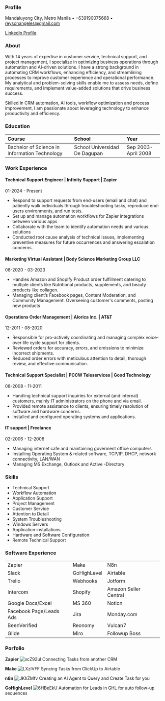### Profile
Mandaluyong City, Metro Manila • +639190075668 • reysonangeles@gmail.com

[Linkedln Profile](https://www.linkedin.com/in/reysonangeles/)

### About
With 14 years of expertise in customer service, technical support, and project management, I specialize in optimizing business operations through automation and AI-driven solutions. I have a strong background in automating CRM workflows, enhancing efficiency, and streamlining processes to improve customer experience and operational performance. My analytical and problem-solving skills enable me to assess needs, define requirements, and implement value-added solutions that drive business success.

Skilled in CRM automation, AI tools, workflow optimization and process improvement, I am passionate about leveraging technology to enhance productivity and efficiency.

### Education

| Course                                         | School                        | Year                 |
|:-----------------------------------------------|:------------------------------|:---------------------|
| Bachelor of Science in Information Technology  | School Universidad De Dagupan | Sep 2003-April 2008  |

### Work Experience

#### Technical Support Engineer | Infinity Support | Zapier
01-2024 - Present
- Respond to support requests from end-users (email and chat) and patiently walk individuals through troubleshooting tasks, reproduce end-users environments, and run tests.
- Set up and manage automation workflows for Zapier integrations between various apps
- Collaborate with the team to identify automation needs and various solutions
- Conducted root cause analysis of technical issues, implementing preventive measures for future occurrences and answering escalation concerns.

#### Marketing Virtual Assistant | Body Science Marketing Group LLC
08-2020 - 03-2023
- Handles Amazon and Shopify Product order fulfillment catering to multiple clients like Nutritional products, supplements, and beauty products like collagen.
- Managing client’s Facebook pages, Content Moderation, and Community Management. Overseeing customer's comments, posting new products

#### Operations Order Management | Alorica Inc. | AT&T
12-2011 - 08-2020
- Responsible for pro-actively coordinating and managing complex voice-over life cycle support for clients.
- Reviewed orders for accuracy, errors, and omissions to minimize incorrect shipments.
- Reduced order errors with meticulous attention to detail, thorough review, and effective communication.

#### Technical Support Specialist | PCCW Teleservices | Good Technology
08-2008 - 11-2011
- Handling technical support inquiries for external (and internal) customers, mainly IT administrators on the phone and via email.
- Provided remote assistance to clients, ensuring timely resolution of software and hardware concerns.
- Installed and configured operating systems and applications.

#### IT support  | Freelance
02-2006 - 12-2008
- Managing internet cafe and maintaining goverment office computers
- Installing Operating System & related software, TCP/IP, DHCP, network connectivity, LAN/WAN
- Managing MS Exchange, Outlook and Active -Directory

### Skills
- Technical Support
- Workflow Automation
- Application Support
- Project Management
- Customer Service
- Attention to Detail
- System Troubleshooting
- Windows Servers
- Application installations
- Hardware and Software Configuration
- Remote Technical Support

### Software Experience
|                          |             |                        |
|:-------------------------|:------------|:-----------------------|
| Zapier                   | Make        | N8n                    |
| Slack                    | GoHighLevel | Airtable               |
| Trello                   | Webhooks    | Jotform                |
| Intercom                 | Shopify     | Amazon Seller Central  |
| Google Docs/Excel        | MS 360      | Notion                 |
| Facebook Page/Leads Ads  | Jira        | Monday.com             |
| BeenVerified             | Reonomy     | Vulcan7                |
| Glide                    | Miro        | Followup Boss          |


### Porfolio

**Zapier**
![xcZ92ul](https://i.imgur.com/xcZ92ul.png)
Connecting Tasks from another CRM

**Make**
![LXzIVFF](https://i.imgur.com/LXzIVFF.png)
Syncing Tasks from ClickUp to Airtable

**n8n**
![JKhZMfv](https://i.imgur.com/JKhZMfv.png)
Creating an AI Agent to Query and Create Task for you

**GoHighLevel**
![6HBeEkU](https://i.imgur.com/6HBeEkU.png)
Automation for Leads in GHL for auto follow-up sequences 
